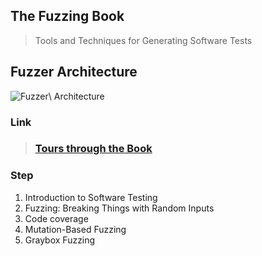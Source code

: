 ## The Fuzzing Book
> Tools and Techniques for Generating Software Tests

## Fuzzer Architecture 
<img src="./images/Fuzzer\ Architecture.png" alt="Fuzzer\ Architecture">

### Link 
> ### <a href="https://www.fuzzingbook.org/html/Tours.html">Tours through the Book</a>

### Step
1. Introduction to Software Testing
2. Fuzzing: Breaking Things with Random Inputs 
3. Code coverage 
4. Mutation-Based Fuzzing 
5. Graybox Fuzzing 
